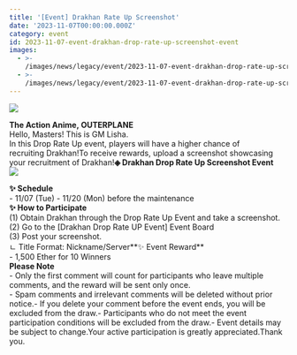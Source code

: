 ```yaml
---
title: '[Event] Drakhan Rate Up Screenshot'
date: '2023-11-07T00:00:00.000Z'
category: event
id: 2023-11-07-event-drakhan-drop-rate-up-screenshot-event
images:
  - >-
    /images/news/legacy/event/2023-11-07-event-drakhan-drop-rate-up-screenshot-event/a6a2edea857c49ca9c9fad1b6ffc48db.webp
  - >-
    /images/news/legacy/event/2023-11-07-event-drakhan-drop-rate-up-screenshot-event/8fa7d24bb05348f0aec7fe44cdd29f78.webp
---
```


![](/images/news/legacy/event/2023-11-07-event-drakhan-drop-rate-up-screenshot-event/a6a2edea857c49ca9c9fad1b6ffc48db.webp)  
  
**The Action Anime, OUTERPLANE**  
Hello, Masters! This is GM Lisha.  
In this Drop Rate Up event, players will have a higher chance of recruiting Drakhan!To receive rewards, upload a screenshot showcasing your recruitment of Drakhan!**◈ Drakhan Drop Rate Up Screenshot Event**  
![](/images/news/legacy/event/2023-11-07-event-drakhan-drop-rate-up-screenshot-event/8fa7d24bb05348f0aec7fe44cdd29f78.webp)  
  
**✨ Schedule**  
\- 11/07 (Tue) - 11/20 (Mon) before the maintenance  
**✨ How to Participate**  
(1) Obtain Drakhan through the Drop Rate Up Event and take a screenshot.  
(2) Go to the \[Drakhan Drop Rate UP Event\] Event Board  
(3) Post your screenshot.  
ㄴ Title Format: Nickname/Server**✨ Event Reward**  
\- 1,500 Ether for 10 Winners  
**Please Note**  
\- Only the first comment will count for participants who leave multiple comments, and the reward will be sent only once.  
\- Spam comments and irrelevant comments will be deleted without prior notice.- If you delete your comment before the event ends, you will be excluded from the draw.- Participants who do not meet the event participation conditions will be excluded from the draw.- Event details may be subject to change.Your active participation is greatly appreciated.Thank you.
